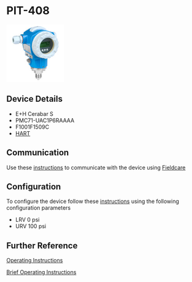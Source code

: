 # PIT-408

![](../images/device_images/cerabar_s.jpg)

## Device Details
+ E+H Cerabar S
+ PMC71-UAC1P6RAAAA
+ F1001F1509C
+ [HART](../indexes/index_devices_hart.md)

## Communication
Use these [instructions](../protocols/hart/hart.md) to communicate with the device using [Fieldcare](../fieldcare/fieldcare.md)

## Configuration
To configure the device follow these [instructions](../commissioning_instructions/cerabar_s_hart.md) using the following configuration parameters

+ LRV 0 psi
+ URV 100 psi

## Further Reference
[Operating Instructions](../manuals/cerabar_s_operating_hart.pdf)

[Brief Operating Instructions](../manuals/cerabar_s_brief_hart.pdf)
